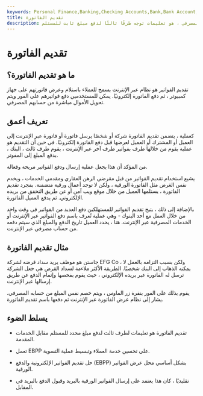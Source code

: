 ```yaml
---
keywords: Personal Finance,Banking,Checking Accounts,Bank,Bank Account,Bill Presentment,Borrowing,Financing,Personal Loan,Personalloans
title: تقديم الفاتورة
description: تقديم الفاتورة ، مثل الشيك المصرفي ، هو تعليمات توجه طرفًا ثالثًا لدفع مبلغ ثابت للمستلم.
---
```


# تقديم الفاتورة
## ما هو تقديم الفاتورة؟

تقديم الفواتير هو نظام عبر الإنترنت يسمح للعملاء باستلام وعرض فاتورتهم على جهاز كمبيوتر ، ثم دفع الفاتورة إلكترونيًا. يمكن للمستخدمين دفع فواتيرهم على الفور ويتم تحويل الأموال مباشرة من حسابهم المصرفي.

## تعريف أعمق

كعملية ، يتضمن تقديم الفاتورة شركة أو شخصًا يرسل فاتورة أو فاتورة عبر الإنترنت إلى العميل أو المشترك أو العميل لعرضها قبل دفع الفاتورة إلكترونيًا. في حين أن التقديم هو عملية يقوم من خلالها طرف بفواتير طرف آخر عبر الإنترنت ، يقوم طرف ثالث ، البنك ، بدفع المبلغ إلى المفوتر.

من المؤكد أن هذا يجعل عملية إرسال ودفع الفواتير مريحة وفعالة.

يشيع استخدام تقديم الفواتير من قبل مقرضي الرهن العقاري ومقدمي الخدمات ، ويخدم نفس الغرض مثل الفاتورة الورقية ، ولكن لا توجد أعمال ورقية متضمنة. بمجرد تقديم الفاتورة ، يستلمها العميل من خلال موقع ويب آمن أو عن طريق التحقق من بريده الإلكتروني. ثم يدفع العميل الفاتورة.

بالإضافة إلى ذلك ، يتيح تقديم الفواتير للمستهلكين دفع العديد من الفواتير في وقت واحد من خلال العمل مع أحد البنوك - وهي عملية تُعرف باسم دفع الفواتير عبر الإنترنت أو الخدمات المصرفية عبر الإنترنت. هنا ، يحدد العميل تاريخ الدفع والمبلغ الذي سيتم دفعه من حساب مصرفي عبر الإنترنت.

## مثال تقديم الفاتورة

جاستن هو موظف يريد سداد قرضه لشركة EFG Co ، ولكن بسبب التزامه بالعمل لا يمكنه الذهاب إلى البنك شخصيًا. الطريقة الأكثر ملاءمة لسداد القرض هي جعل الشركة ترسل له الفاتورة عبر بريده الإلكتروني ، حيث يقوم بفحصها وإتمام الدفع عن طريق إرسالها عبر الإنترنت.

يقوم بذلك على الفور بنقرة زر الماوس ، ويتم خصم نفس المبلغ من حسابه المصرفي. يشار إلى نظام عرض الفاتورة عبر الإنترنت ثم دفعها باسم تقديم الفاتورة.





## يسلط الضوء

- تقديم الفاتورة هو تعليمات لطرف ثالث لدفع مبلغ محدد للمستلم مقابل الخدمات المقدمة.

- تعمل EBPP على تحسين خدمة العملاء وتبسيط عملية التسوية.

- حل تقديم الفواتير الإلكترونية والدفع (EBPP) بشكل أساسي محل عرض الفواتير الورقية.

- تقليديًا ، كان هذا يعتمد على إرسال الفواتير الورقية بالبريد وقبول الدفع بالبريد في المقابل.


